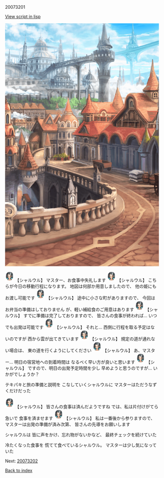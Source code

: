 20073201

[View script in lisp](../scripts/20073201.txt)

![town.png](../images/backgrounds/town.png)

<img src="../images/units/200731.png" alt="200731.png" height="34"/>
【シャルウル】
マスター、お食事中失礼します

<img src="../images/units/200731.png" alt="200731.png" height="34"/>
【シャルウル】
こちらが今日の移動行程になります。
地図は何部か用意しましたので、
他の姫にもお渡し可能です

<img src="../images/units/200731.png" alt="200731.png" height="34"/>
【シャルウル】
途中に小さな町がありますので、
今回はお弁当の準備はしておりません
が、軽い補給食のご用意はあります

<img src="../images/units/200731.png" alt="200731.png" height="34"/>
【シャルウル】
すでに準備は完了しておりますので、
皆さんの食事が終われば…
いつでも出発は可能です

<img src="../images/units/200731.png" alt="200731.png" height="34"/>
【シャルウル】
それと…
西側に行程を取る予定はないのですが
西から雲が出てきています

<img src="../images/units/200731.png" alt="200731.png" height="34"/>
【シャルウル】
規定の道が通れない場合は、
東の道を行くようにしてください

<img src="../images/units/200731.png" alt="200731.png" height="34"/>
【シャルウル】
あ、マスター…
明日の宿営地への到着時間は
なるべく早い方が良いと思います

<img src="../images/units/200731.png" alt="200731.png" height="34"/>
【シャルウル】
ですので、明日の出発予定時間を少し
早めようと思うのですが…
いかがでしょうか？

テキパキと旅の準備と説明を
こなしていくシャルウルに
マスターはただうなずくだけだった

<img src="../images/units/200731.png" alt="200731.png" height="34"/>
【シャルウル】
皆さんの食事は済んだようですね
では、私は片付けがてら急いで
食事を済ませます

<img src="../images/units/200731.png" alt="200731.png" height="34"/>
【シャルウル】
私は一番後から参りますので、
マスターは出発の準備が済み次第、
皆さんの先導をお願いします

シャルウルは
皆に声をかけ、忘れ物がないかなど、
最終チェックを続けていた

冷たくなった食事を
慌てて食べているシャルウル。
マスターは少し気になっていた

Next: [20073202](20073202.md)

[Back to index](index.md)

